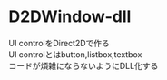 # D2DWindow-dll
UI controlをDirect2Dで作る  
UI controlとはbutton,listbox,textbox  
コードが煩雑にならないようにDLL化する  
